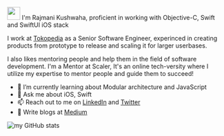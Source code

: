 <img src="https://raw.githubusercontent.com/iampavangandhi/iampavangandhi/master/gifs/Hi.gif" width="30px"> I'm Rajmani Kushwaha, proficient in working with Objective-C, Swift and SwiftUI iOS stack

I work at [Tokopedia](https://www.tokopedia.com/) as a Senior Software Engineer, experinced in creating products from prototype to release and scaling it for larger userbases.

I also likes mentoring people and help them in the field of software development. I'm a Mentor at Scaler, It's an online tech-versity where I utilize my expertise to mentor people and guide them to succeed!

- 🌱 I’m currently learning about Modular architecture and JavaScript
- 💬 Ask me about iOS, Swift
- 📫 Reach out to me on [LinkedIn](https://www.linkedin.com/in/rajmanikush/) and [Twitter](https://twitter.com/rajmanikush)
- 📝 Write blogs at [Medium](https://medium.com/@rajmanikush)

![my GitHub stats](https://github-readme-stats.vercel.app/api?username=rajmanikush)
